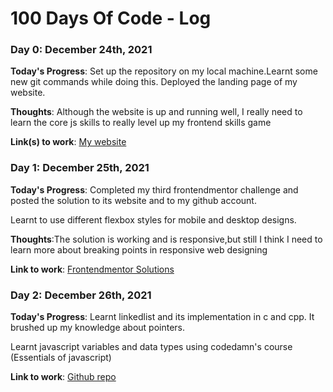 # 100 Days Of Code - Log

### Day 0: December 24th, 2021

**Today's Progress**: Set up the repository on my local machine.Learnt some new git commands while doing this.
Deployed the landing page of my website.

**Thoughts**: Although the website is up and running well, I really need to learn the core js skills to really level up my frontend skills game


**Link(s) to work**: [My website](https://jitesh117.me/)

### Day 1: December 25th, 2021

**Today's Progress**: Completed my third frontendmentor challenge and posted the solution to its website and to my github account.

Learnt to use different flexbox styles for mobile and desktop designs.

**Thoughts**:The solution is working and is responsive,but still I think I need to learn more about breaking points in responsive web designing

**Link to work**: [Frontendmentor Solutions](http://jitesh117.me/3-column-preview/)

### Day 2: December 26th, 2021

**Today's Progress**: Learnt linkedlist and its implementation in c and cpp. It brushed up my knowledge about pointers.

Learnt javascript variables and data types using codedamn's course (Essentials of javascript)


**Link to work**: [Github repo](https://github.com/Jitesh117/100-days-of-code)

